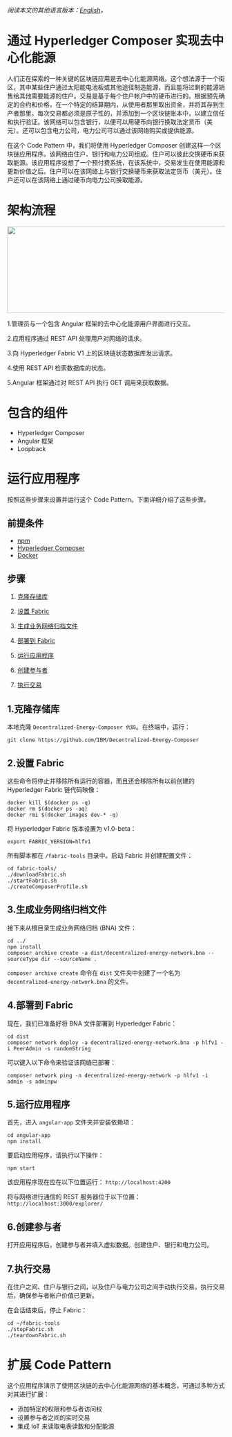 *阅读本文的其他语言版本：[English](README.md)。*
# 通过 Hyperledger Composer 实现去中心化能源

人们正在探索的一种关键的区块链应用是去中心化能源网络。这个想法源于一个街区，其中某些住户通过太阳能电池板或其他途径制造能源，而且能将过剩的能源销售给其他需要能源的住户。交易是基于每个住户帐户中的硬币进行的。根据预先确定的合约和价格，在一个特定的结算期内，从使用者那里取出资金，并将其存到生产者那里。每次交易都必须是原子性的，并添加到一个区块链账本中，以建立信任和执行验证。该网络可以包含银行，以便可以用硬币向银行换取法定货币（美元）。还可以包含电力公司，电力公司可以通过该网络购买或提供能源。

在这个 Code Pattern 中，我们将使用 Hyperledger Composer 创建这样一个区块链应用程序。该网络由住户、银行和电力公司组成。住户可以彼此交换硬币来获取能源。该应用程序设想了一个预付费系统，在该系统中，交易发生在使用能源和更新价值之后。住户可以在该网络上与银行交换硬币来获取法定货币（美元）。住户还可以在该网络上通过硬币向电力公司换取能源。

# 架构流程
<p align="center">
  <img width="650" height="200" src="images/arch.png">
</p>
1.管理员与一个包含 Angular 框架的去中心化能源用户界面进行交互。

2.应用程序通过 REST API 处理用户对网络的请求。

3.向 Hyperledger Fabric V1 上的区块链状态数据库发出请求。

4.使用 REST API 检索数据库的状态。

5.Angular 框架通过对 REST API 执行 GET 调用来获取数据。

# 包含的组件

* Hyperledger Composer
* Angular 框架
* Loopback


# 运行应用程序
按照这些步骤来设置并运行这个 Code Pattern。下面详细介绍了这些步骤。

## 前提条件
- [npm](https://www.npmjs.com/)
- [Hyperledger Composer](https://hyperledger.github.io/composer/installing/development-tools.html)
- [Docker](https://www.docker.com/)


## 步骤
1. [克隆存储库](#1-clone-the-repo)

2. [设置 Fabric](#2-setup-fabric)

3. [生成业务网络归档文件](#3-generate-the-business-network-archive)

4. [部署到 Fabric](#4-deploy-to-fabric)

5. [运行应用程序](#5-run-application)

6. [创建参与者](#6-create-participants)

7. [执行交易](#7-execute-transactions)


## 1.克隆存储库

本地克隆 `Decentralized-Energy-Composer 代码`。在终端中，运行：

`git clone https://github.com/IBM/Decentralized-Energy-Composer`

## 2.设置 Fabric

这些命令将停止并移除所有运行的容器，而且还会移除所有以前创建的 Hyperledger Fabric 链代码映像：

```none
docker kill $(docker ps -q)
docker rm $(docker ps -aq)
docker rmi $(docker images dev-* -q)
```

将 Hyperledger Fabric 版本设置为 v1.0-beta：

`export FABRIC_VERSION=hlfv1`

所有脚本都在 `/fabric-tools` 目录中。启动 Fabric 并创建配置文件：

```
cd fabric-tools/
./downloadFabric.sh
./startFabric.sh
./createComposerProfile.sh
```


## 3.生成业务网络归档文件

接下来从根目录生成业务网络归档 (BNA) 文件：

```
cd ../
npm install
composer archive create -a dist/decentralized-energy-network.bna --sourceType dir --sourceName .
```

`composer archive create` 命令在 `dist` 文件夹中创建了一个名为 `decentralized-energy-network.bna` 的文件。


## 4.部署到 Fabric

现在，我们已准备好将 BNA 文件部署到 Hyperledger Fabric：

```
cd dist
composer network deploy -a decentralized-energy-network.bna -p hlfv1 -i PeerAdmin -s randomString
```

可以键入以下命令来验证该网络已部署：

```
composer network ping -n decentralized-energy-network -p hlfv1 -i admin -s adminpw
```

## 5.运行应用程序

首先，进入 `angular-app` 文件夹并安装依赖项：

```
cd angular-app
npm install
```

要启动应用程序，请执行以下操作：
```
npm start
```

该应用程序现在应在以下位置运行：
`http://localhost:4200`

将与网络进行通信的 REST 服务器位于以下位置：
`http://localhost:3000/explorer/`


## 6.创建参与者

打开应用程序后，创建参与者并填入虚拟数据。创建住户、银行和电力公司。


## 7.执行交易

在住户之间、住户与银行之间，以及住户与电力公司之间手动执行交易。执行交易后，确保参与者帐户价值已更新。


在会话结束后，停止 Fabric：

```
cd ~/fabric-tools
./stopFabric.sh
./teardownFabric.sh
```

# 扩展 Code Pattern

这个应用程序演示了使用区块链的去中心化能源网络的基本概念，可通过多种方式对其进行扩展：
* 添加特定的权限和参与者访问权
* 设置参与者之间的实时交易
* 集成 IoT 来读取电表读数和分配能源
